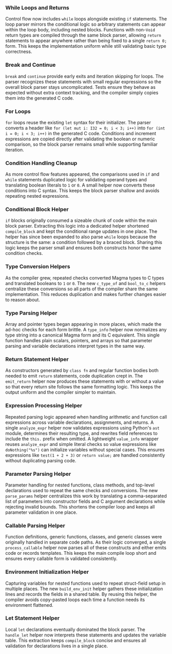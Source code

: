 ### While Loops and Returns
Control flow now includes `while` loops alongside existing `if` statements. The
loop parser mirrors the conditional logic so arbitrary statements can appear
within the loop body, including nested blocks. Functions with non-`Void` return
types are compiled through the same block parser, allowing `return` statements
to appear anywhere rather than being fixed to a single `return 0;` form. This
keeps the implementation uniform while still validating basic type correctness.

### Break and Continue
`break` and `continue` provide early exits and iteration skipping for loops.
The parser recognizes these statements with small regular expressions so the
overall block parser stays uncomplicated. Tests ensure they behave as expected
without extra context tracking, and the compiler simply copies them into the
generated C code.

### For Loops
`for` loops reuse the existing `let` syntax for their initializer. The parser
converts a header like `for (let mut i: I32 = 0; i < 3; i++)` into
`for (int i = 0; i < 3; i++)` in the generated C code. Conditions and increment
expressions are copied directly after validating the boolean or numeric
comparison, so the block parser remains small while supporting familiar
iteration.

### Condition Handling Cleanup
As more control flow features appeared, the comparisons used in `if` and `while`
statements duplicated logic for validating operand types and translating boolean
literals to `1` or `0`. A small helper now converts these conditions into C
syntax. This keeps the block parser shallow and avoids repeating nested
expressions.

### Conditional Block Helper
`if` blocks originally consumed a sizeable chunk of code within the main block
parser. Extracting this logic into a dedicated helper shortened
`compile_block` and kept the conditional range updates in one place. The helper
has since been expanded to also parse `while` loops because the structure is the
same: a condition followed by a braced block. Sharing this logic keeps the
parser small and ensures both constructs honor the same condition checks.

### Type Conversion Helpers
As the compiler grew, repeated checks converted Magma types to C types and
translated booleans to `1` or `0`. The new `c_type_of` and `bool_to_c`
helpers centralize these conversions so all parts of the compiler share the
same implementation. This reduces duplication and makes further changes
easier to reason about.

### Type Parsing Helper
Array and pointer types began appearing in more places, which made
the ad-hoc checks for each form brittle. A `type_info` helper now
normalizes any type string into a canonical Magma form and its C
equivalent. This single function handles plain scalars, pointers, and
arrays so that parameter parsing and variable declarations interpret
types in the same way.

### Return Statement Helper
As constructors generated by `class fn` and regular function bodies both needed
to emit `return` statements, code duplication crept in. The `emit_return`
helper now produces these statements with or without a value so that every
return site follows the same formatting logic. This keeps the output uniform
and the compiler simpler to maintain.

### Expression Processing Helper
Repeated parsing logic appeared when handling arithmetic and function call
expressions across variable declarations, assignments, and returns. A single
`analyze_expr` helper now validates expressions using Python's `ast` module,
determines their resulting type, and rewrites field references to include the
`this.` prefix when omitted. A lightweight `value_info` wrapper reuses
`analyze_expr` and simple literal checks so value expressions like
`doNothing("%s")` can initialize variables without special cases. This ensures
expressions like `test(1 + 2 + 3)` or `return value;` are handled consistently
without duplicating parsing code.

### Parameter Parsing Helper
Parameter handling for nested functions, class methods, and top-level
declarations used to repeat the same checks and conversions. The new
`parse_params` helper centralizes this work by translating a comma-separated
list of parameters into constructor fields and C argument declarations while
rejecting invalid bounds. This shortens the compiler loop and keeps all
parameter validation in one place.

### Callable Parsing Helper
Function definitions, generic functions, classes, and generic classes were
originally handled in separate code paths. As their logic converged, a single
`process_callable` helper now parses all of these constructs and either emits
code or records templates. This keeps the main compile loop short and ensures
every callable form is validated consistently.

### Environment Initialization Helper
Capturing variables for nested functions used to repeat struct-field setup in
multiple places. The new `build_env_init` helper gathers these initialization
lines and records the fields in a shared table. By reusing this helper, the
compiler avoids copy-pasted loops each time a function needs its environment
flattened.

### Let Statement Helper
Local `let` declarations eventually dominated the block parser. The `handle_let`
helper now interprets these statements and updates the variable table. This
extraction keeps `compile_block` concise and ensures all validation for
declarations lives in a single place.

